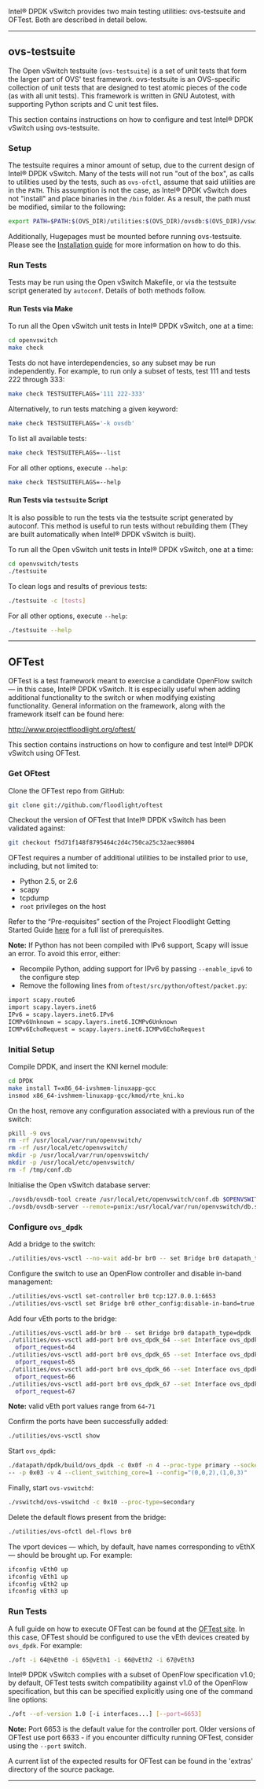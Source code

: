Intel® DPDK vSwitch provides two main testing utilities: ovs-testsuite and OFTest. Both are described in detail below.

______

## ovs-testsuite

The Open vSwitch testsuite (`ovs-testsuite`) is a set of unit tests that form the larger part of OVS' test framework. ovs-testsuite is an OVS-specific collection of unit tests that are designed to test atomic pieces of the code (as with all unit tests). This framework is written in GNU Autotest, with supporting Python scripts and C unit test files.

This section contains instructions on how to configure and test Intel® DPDK vSwitch using ovs-testsuite.

### Setup

The testsuite requires a minor amount of setup, due to the current design of Intel® DPDK vSwitch. Many of the tests will not run "out of the box", as calls to utilities used by the tests, such as `ovs-ofctl`, assume that said utilities are in the `PATH`. This assumption is not the case, as Intel® DPDK vSwitch does not "install" and place binaries in the `/bin` folder. As a result, the path must be modified, similar to the following:

```bash
export PATH=$PATH:$(OVS_DIR)/utilities:$(OVS_DIR)/ovsdb:$(OVS_DIR)/vswitchd
```

Additionally, Hugepages must be mounted before running ovs-testsuite. Please see the [Installation guide][doc-installation] for more information on how to do this.

### Run Tests

Tests may be run using the Open vSwitch Makefile, or via the testsuite script generated by `autoconf`. Details of both methods follow.

#### Run Tests via Make

To run all the Open vSwitch unit tests in Intel® DPDK vSwitch, one at a time:

```bash
cd openvswitch
make check
```

Tests do not have interdependencies, so any subset may be run independently. For example, to run only a subset of tests, test 111 and tests 222 through 333:

```bash
make check TESTSUITEFLAGS='111 222-333'
```

Alternatively, to run tests matching a given keyword:

```bash
make check TESTSUITEFLAGS='-k ovsdb'
```

To list all available tests:

```bash
make check TESTSUITEFLAGS=--list
```

For all other options, execute `--help`:

```bash
make check TESTSUITEFLAGS=--help
```

#### Run Tests via `testsuite` Script

It is also possible to run the tests via the testsuite script generated by autoconf. This method is useful to run tests without rebuilding them (They are built automatically when Intel® DPDK vSwitch is built).

To run all the Open vSwitch unit tests in Intel® DPDK vSwitch, one at a time:

```bash
cd openvswitch/tests
./testsuite
```

To clean logs and results of previous tests:

```bash
./testsuite -c [tests]
```

For all other options, execute `--help`:

```bash
./testsuite --help
```

______

## OFTest

OFTest is a test framework meant to exercise a candidate OpenFlow switch — in this case, Intel® DPDK vSwitch. It is especially useful when adding additional functionality to the switch or when modifying existing functionality. General information on the framework, along with the framework itself can be found here:

http://www.projectfloodlight.org/oftest/

This section contains instructions on how to configure and test Intel® DPDK vSwitch using OFTest.

### Get OFtest

Clone the OFTest repo from GitHub:

```bash
git clone git://github.com/floodlight/oftest
```

Checkout the version of OFTest that Intel® DPDK vSwitch has been validated against:

```bash
git checkout f5d71f148f8795464c2d4c750ca25c32aec98004
```

OFTest requires a number of additional utilities to be installed prior to use, including, but not limited to:
* Python 2.5, or 2.6
* scapy
* tcpdump
* `root` privileges on the host

Refer to the “Pre-requisites” section of the Project Floodlight Getting Started Guide [here][oft-gsg-long] for a full list of prerequisites.

**Note:** If Python has not been compiled with IPv6 support, Scapy will issue an error. To avoid this error, either:

* Recompile Python, adding support for IPv6 by passing `--enable_ipv6` to the
configure step
* Remove the following lines from `oftest/src/python/oftest/packet.py`:

```bash
import scapy.route6
import scapy.layers.inet6
IPv6 = scapy.layers.inet6.IPv6
ICMPv6Unknown = scapy.layers.inet6.ICMPv6Unknown
ICMPv6EchoRequest = scapy.layers.inet6.ICMPv6EchoRequest
```

### Initial Setup

Compile DPDK, and insert the KNI kernel module:

```bash
cd DPDK
make install T=x86_64-ivshmem-linuxapp-gcc
insmod x86_64-ivshmem-linuxapp-gcc/kmod/rte_kni.ko
```

On the host, remove any configuration associated with a previous run of the switch:

```bash
pkill -9 ovs
rm -rf /usr/local/var/run/openvswitch/
rm -rf /usr/local/etc/openvswitch/
mkdir -p /usr/local/var/run/openvswitch/
mkdir -p /usr/local/etc/openvswitch/
rm -f /tmp/conf.db
```

Initialise the Open vSwitch database server:

```bash
./ovsdb/ovsdb-tool create /usr/local/etc/openvswitch/conf.db $OPENVSWITCH_DIR/vswitchd/vswitch.ovsschema
./ovsdb/ovsdb-server --remote=punix:/usr/local/var/run/openvswitch/db.sock --remote=db:Open_vSwitch,manager_options &
```

### Configure `ovs_dpdk`

Add a bridge to the switch:

```bash
./utilities/ovs-vsctl --no-wait add-br br0 -- set Bridge br0 datapath_type=dpdk
```

Configure the switch to use an OpenFlow controller and disable in-band management:

```bash
./utilities/ovs-vsctl set-controller br0 tcp:127.0.0.1:6653
./utilities/ovs-vsctl set Bridge br0 other_config:disable-in-band=true
```

Add four vEth ports to the bridge:

```bash
./utilities/ovs-vsctl add-br br0 -- set Bridge br0 datapath_type=dpdk
./utilities/ovs-vsctl add-port br0 ovs_dpdk_64 --set Interface ovs_dpdk_64 type=dpdk
  ofport_request=64
./utilities/ovs-vsctl add-port br0 ovs_dpdk_65 --set Interface ovs_dpdk_65 type=dpdk
  ofport_request=65
./utilities/ovs-vsctl add-port br0 ovs_dpdk_66 --set Interface ovs_dpdk_66 type=dpdk
  ofport_request=66
./utilities/ovs-vsctl add-port br0 ovs_dpdk_67 --set Interface ovs_dpdk_67 type=dpdk
  ofport_request=67
```

**Note:** valid vEth port values range from `64`-`71`

Confirm the ports have been successfully added:

```bash
./utilities/ovs-vsctl show
```

Start `ovs_dpdk`:

```bash
./datapath/dpdk/build/ovs_dpdk -c 0x0f -n 4 --proc-type primary --socket-mem 2048,2048
-- -p 0x03 -v 4 --client_switching_core=1 --config="(0,0,2),(1,0,3)"
```

Finally, start `ovs-vswitchd`:

```bash
./vswitchd/ovs-vswitchd -c 0x10 --proc-type=secondary
```

Delete the default flows present from the bridge:

```bash
./utilities/ovs-ofctl del-flows br0
```

The vport devices — which, by default, have names corresponding to vEthX —
should be brought up. For example:

```bash
ifconfig vEth0 up
ifconfig vEth1 up
ifconfig vEth2 up
ifconfig vEth3 up
```

### Run Tests

A full guide on how to execute OFTest can be found at the [OFTest site][oft-gsg]. In this case, OFTest should be configured to use the vEth devices created by `ovs_dpdk`. For example:

```bash
./oft -i 64@vEth0 -i 65@vEth1 -i 66@vEth2 -i 67@vEth3
```

Intel® DPDK vSwitch complies with a subset of OpenFlow specification v1.0; by default, OFTest tests switch compatibility against v1.0 of the OpenFlow specification, but this can be specified explicitly using one of the command line options:

```bash
./oft --of-version 1.0 [-i interfaces...] [--port=6653]
```

**Note:** Port 6653 is the default value for the controller port. Older versions of OFTest use port 6633 - if you encounter difficulty running OFTest, consider using the `--port` switch.

A current list of the expected results for OFTest can be found in the 'extras' directory of the source package.

______

[oft-gsg]: http://docs.projectfloodlight.org/display/OFTest/Getting+Started
[oft-gsg-long]: http://docs.projectfloodlight.org/display/OFTest/Longer+Start
[doc-installation]: 01_Installation.md
